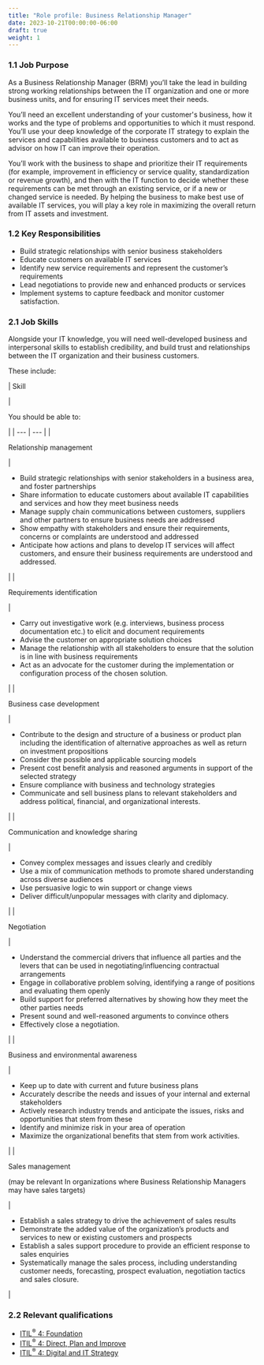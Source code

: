 ```yaml
---
title: "Role profile: Business Relationship Manager"
date: 2023-10-21T00:00:00-06:00
draft: true
weight: 1
---
```


### 1.1 Job Purpose
As a Business Relationship Manager (BRM) you’ll take the lead in building strong working relationships between the IT organization and one or more business units, and for ensuring IT services meet their needs.

You’ll need an excellent understanding of your customer's business, how it works and the type of problems and opportunities to which it must respond. You’ll use your deep knowledge of the corporate IT strategy to explain the services and capabilities available to business customers and to act as advisor on how IT can improve their operation.

You’ll work with the business to shape and prioritize their IT requirements (for example, improvement in efficiency or service quality, standardization or revenue growth), and then with the IT function to decide whether these requirements can be met through an existing service, or if a new or changed service is needed. By helping the business to make best use of available IT services, you will play a key role in maximizing the overall return from IT assets and investment.

### 1.2 Key Responsibilities
* Build strategic relationships with senior business stakeholders
* Educate customers on available IT services
* Identify new service requirements and represent the customer’s requirements
* Lead negotiations to provide new and enhanced products or services
* Implement systems to capture feedback and monitor customer satisfaction.

### 2.1 Job Skills
Alongside your IT knowledge, you will need well-developed business and interpersonal skills to establish credibility, and build trust and relationships between the IT organization and their business customers.

These include:

| 
Skill

 | 

You should be able to:

 |
| --- | --- |
| 

Relationship management

 | 

* Build strategic relationships with senior stakeholders in a business area, and foster partnerships
* Share information to educate customers about available IT capabilities and services and how they meet business needs
* Manage supply chain communications between customers, suppliers and other partners to ensure business needs are addressed
* Show empathy with stakeholders and ensure their requirements, concerns or complaints are understood and addressed
* Anticipate how actions and plans to develop IT services will affect customers, and ensure their business requirements are understood and addressed.

 |
| 

Requirements identification

 | 

* Carry out investigative work (e.g. interviews, business process documentation etc.) to elicit and document requirements
* Advise the customer on appropriate solution choices
* Manage the relationship with all stakeholders to ensure that the solution is in line with business requirements
* Act as an advocate for the customer during the implementation or configuration process of the chosen solution.

 |
| 

Business case development

 | 

* Contribute to the design and structure of a business or product plan including the identification of alternative approaches as well as return on investment propositions
* Consider the possible and applicable sourcing models
* Present cost benefit analysis and reasoned arguments in support of the selected strategy
* Ensure compliance with business and technology strategies
* Communicate and sell business plans to relevant stakeholders and address political, financial, and organizational interests.

 |
| 

Communication and knowledge sharing

 | 

* Convey complex messages and issues clearly and credibly
* Use a mix of communication methods to promote shared understanding across diverse audiences
* Use persuasive logic to win support or change views
* Deliver difficult/unpopular messages with clarity and diplomacy.

 |
| 

Negotiation

 | 

* Understand the commercial drivers that influence all parties and the levers that can be used in negotiating/influencing contractual arrangements
* Engage in collaborative problem solving, identifying a range of positions and evaluating them openly
* Build support for preferred alternatives by showing how they meet the other parties needs
* Present sound and well-reasoned arguments to convince others
* Effectively close a negotiation.

 |
| 

Business and environmental awareness

 | 

* Keep up to date with current and future business plans
* Accurately describe the needs and issues of your internal and external stakeholders
* Actively research industry trends and anticipate the issues, risks and opportunities that stem from these
* Identify and minimize risk in your area of operation
* Maximize the organizational benefits that stem from work activities.

 |
| 

Sales management

(may be relevant In organizations where Business Relationship Managers may have sales targets)

 | 

* Establish a sales strategy to drive the achievement of sales results
* Demonstrate the added value of the organization’s products and services to new or existing customers and prospects
* Establish a sales support procedure to provide an efficient response to sales enquiries
* Systematically manage the sales process, including understanding customer needs, forecasting, prospect evaluation, negotiation tactics and sales closure.

 |

### 2.2 Relevant qualifications
* [ITIL<sup>®</sup> 4: Foundation](https://www.axelos.com/certifications/itil-service-management/itil-4-foundation)
* [ITIL<sup>®</sup> 4: Direct, Plan and Improve](https://www.axelos.com/certifications/itil-service-management/managing-professional/direct-plan-and-improve)
* [ITIL<sup>®</sup> 4: Digital and IT Strategy](https://www.axelos.com/certifications/itil-service-management/strategic-leader/digital-and-it-strategy)

